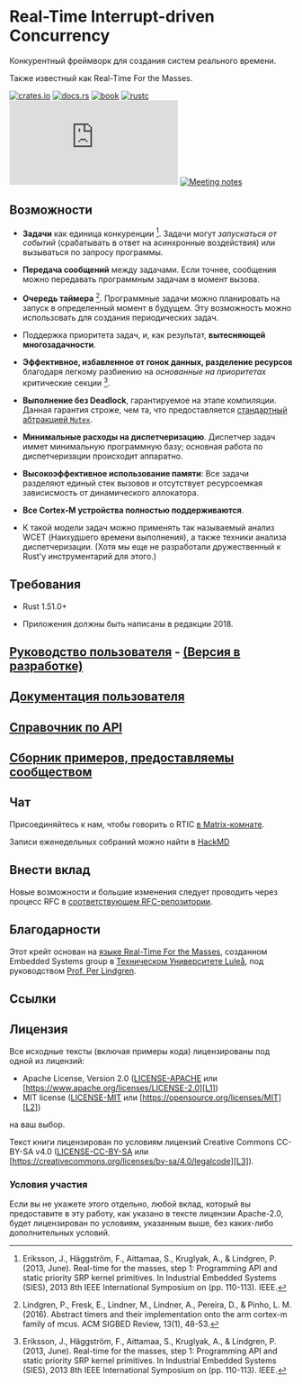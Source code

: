 # Real-Time Interrupt-driven Concurrency

Конкурентный фреймворк для создания систем реального времени.

Также известный как Real-Time For the Masses.

[![crates.io](https://img.shields.io/crates/v/cortex-m-rtic)](https://crates.io/crates/cortex-m-rtic)
[![docs.rs](https://docs.rs/cortex-m-rtic/badge.svg)](https://docs.rs/cortex-m-rtic)
[![book](https://img.shields.io/badge/web-rtic.rs-red.svg?style=flat&label=book&colorB=d33847)](https://rtic.rs/)
[![rustc](https://img.shields.io/badge/rustc-1.36+-lightgray.svg)](https://github.com/rust-lang/rust/releases/tag/1.36.0)
[![matrix](https://img.shields.io/matrix/rtic:matrix.org)](https://matrix.to/#/#rtic:matrix.org)
[![Meeting notes](https://hackmd.io/badge.svg)](https://hackmd.io/@xmis9JvZT8Gvo9lOEKyZ4Q/SkBJKsjuH)

## Возможности

- **Задачи** как единица конкуренции [^1]. Задачи могут *запускаться от событий*
  (срабатывать в ответ на асинхронные воздействия) или вызываться по запросу программы.

- **Передача сообщений** между задачами. Если точнее, сообщения можно передавать
  программным задачам в момент вызова.

- **Очередь таймера** [^2]. Программные задачи можно планировать на запуск в определенный
  момент в будущем. Эту возможность можно использовать для создания периодических задач.

- Поддержка приоритета задач, и, как результат, **вытесняющей многозадачности**.

- **Эффективное, избавленное от гонок данных, разделение ресурсов** благодаря легкому
  разбиению на *основанные на приоритетах* критические секции [^1].

- **Выполнение без Deadlock**, гарантируемое на этапе компиляции. Данная гарантия строже,
  чем та, что предоставляется [стандартный абтракцией `Mutex`][std-mutex].

[std-mutex]: https://doc.rust-lang.org/std/sync/struct.Mutex.html

- **Минимальные расходы на диспетчеризацию**. Диспетчер задач иммет минимальную программную
  базу; основная работа по диспетчеризации происходит аппаратно.

- **Высокоэффективное использование памяти**: Все задачи разделяют единый стек вызовов и
  отсутствует ресурсоемкая зависисмость от динамического аллокатора.

- **Все Cortex-M устройства полностью поддерживаются**.

- К такой модели задач можно применять так называемый анализ WCET (Наихудшего времени выполнения),
  а также техники анализа диспетчеризации. (Хотя мы еще не разработали дружественный к Rust'у
  инструментарий для этого.)

## Требования

- Rust 1.51.0+

- Приложения должны быть написаны в редакции 2018.

## [Руководство пользователя](https://rtic.rs) - [(Версия в разработке)](https://rtic.rs/dev)

## [Документация пользователя](https://rtic.rs)

## [Справочник по API](https://rtic.rs/stable/api/)

## [Сборник примеров, предоставляемы сообществом][examples]

[examples]: https://github.com/rtic-rs/rtic-examples

## Чат

Присоединяйтесь к нам, чтобы говорить о RTIC [в Matrix-комнате][matrix-room].

Записи еженедельных собраний можно найти в [HackMD][hackmd]

[matrix-room]: https://matrix.to/#/#rtic:matrix.org
[hackmd]: https://hackmd.io/@xmis9JvZT8Gvo9lOEKyZ4Q/SkBJKsjuH

## Внести вклад

Новые возможности и большие изменения следует проводить через процесс RFC в
[соответствующем RFC-репозитории][rfcs].

[rfcs]: https://github.com/rtic-rs/rfcs

## Благодарности

Этот крейт основан на [языке Real-Time For the Masses][rtfm-lang], созданном Embedded
Systems group в [Техническом Университете Luleå][ltu], под руководством
[Prof. Per Lindgren][per].

[rtfm-lang]: http://www.rtfm-lang.org/
[ltu]: https://www.ltu.se/?l=en
[per]: https://www.ltu.se/staff/p/pln-1.11258?l=en

## Ссылки

[^1]: Eriksson, J., Häggström, F., Aittamaa, S., Kruglyak, A., & Lindgren, P.
   (2013, June). Real-time for the masses, step 1: Programming API and static
   priority SRP kernel primitives. In Industrial Embedded Systems (SIES), 2013
   8th IEEE International Symposium on (pp. 110-113). IEEE.

[^2]: Lindgren, P., Fresk, E., Lindner, M., Lindner, A., Pereira, D., & Pinho,
   L. M. (2016). Abstract timers and their implementation onto the arm cortex-m
   family of mcus. ACM SIGBED Review, 13(1), 48-53.

## Лицензия

Все исходные тексты (включая примеры кода) лицензированы под одной из лицензий:

- Apache License, Version 2.0 ([LICENSE-APACHE](LICENSE-APACHE) или
  [https://www.apache.org/licenses/LICENSE-2.0][L1])
- MIT license ([LICENSE-MIT](LICENSE-MIT) или
  [https://opensource.org/licenses/MIT][L2])

[L1]: https://www.apache.org/licenses/LICENSE-2.0
[L2]: https://opensource.org/licenses/MIT

на ваш выбор.

Текст книги лицензирован по условиям лицензий
Creative Commons CC-BY-SA v4.0 ([LICENSE-CC-BY-SA](LICENSE-CC-BY-SA) или
[https://creativecommons.org/licenses/by-sa/4.0/legalcode][L3]).

[L3]: https://creativecommons.org/licenses/by-sa/4.0/legalcode

### Условия участия

Если вы не укажете этого отдельно, любой вклад, который вы предоставите в эту работу,
как указано в тексте лицензии Apache-2.0, будет лицензирован по условиям,
указанным выше, без каких-либо дополнительных условий.
